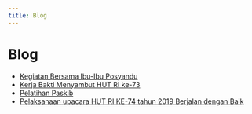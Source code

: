 ```yaml
---
title: Blog
---
```


# Blog

- [Kegiatan Bersama Ibu-Ibu Posyandu](kegiatan-bersama-ibu-ibu-posyandu.md)
- [Kerja Bakti Menyambut HUT RI ke-73](./kerja-bakti-menyambut-hut-ri.md)
- [Pelatihan Paskib](pelatihan-paskib.md)
- [Pelaksanaan upacara HUT RI KE-74 tahun 2019 Berjalan dengan Baik](Pelaksanaan-upacara-HUT-RI-KE-74-tahun-2019-Berjalan-dengan-Baik.md)
